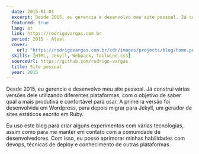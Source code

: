 ```yaml
---
  date: 2015-01-01
  excerpt: Desde 2015, eu gerencia e desenvolvo meu site pessoal. Já construi várias versões dele utilizando diferentes plataformas, com o objetivo de saber qual a mais produtiva e confortável para usar. A primeira versão foi desenvolvida em Wordpress, para depois migrar para Jekyll, um gerador de sites estáticos escrito em Ruby.
  featured: true
  lang: pt
  link: https://rodrigovargas.com.br
  period: 2015 - Atual
  cover:
    url: "https://rodrigovargas.com.br/cdn/images/projects/blog/home.png"
  skills: [HTML, Jekyll, Webpack, Tailwind.css]
  sourceUrl: https://github.com/rodrigo-vargas
  title: Site pessoal
  year: 2015
---
```


Desde 2015, eu gerencio e desenvolvo meu site pessoal. Já construi várias versões dele utilizando diferentes plataformas, com o objetivo de saber qual a mais produtiva e confortável para usar. A primeira versão foi desenvolvida em Wordpress, para depois migrar para Jekyll, um gerador de sites estáticos escrito em Ruby.

Eu uso este blog para criar alguns experimentos com várias tecnologias, assim como para me manter em contato com a comunidade de desenvolvedores. Com isso, eu posso aprimorar minhas habilidades com devops, técnicas de deploy e conhecimento de outras plataformas.
